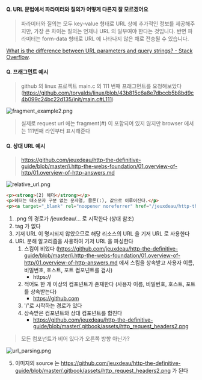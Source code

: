 #### Q. URL 문법에서 파라미터와 질의가 어떻게 다른지 잘 모르겠어요
> 파라미터와 질의는 모두 key-value 형태로 URL 상에 추가적인 정보를 제공해주지만, 가장 큰 차이는 질의는 언제나 URL 의 일부여야 한다는 것입니다. 반면 파라미터는 form-data 형태로 URL 에 나타나지 않은 채로 전송될 수 있습니다.

[What is the difference between URL parameters and query strings? - Stack Overflow](https://stackoverflow.com/questions/39266970/what-is-the-difference-between-url-parameters-and-query-strings).

#### Q. 프래그먼트 예시
> github 의 linux 프로젝트 main.c 의 111 번째 프래그먼트를 요청해보았다 (https://github.com/torvalds/linux/blob/43b815c6a8e7dbccb5b8bd9c4b099c24bc22d135/init/main.c#L111)

![fragment_example2.png](../.gitbook/assets/frament_example2.png)
> 실제로 request url 에는 fragment(\#) 이 포함되어 있지 않지만 browser 에서는 111번째 라인부터 표시해준다

#### Q. 상대 URL 예시
> https://github.com/jeuxdeau/http-the-definitive-guide/blob/master/i.http-the-webs-foundation/01.overview-of-http/01.overview-of-http-answers.md

![relative_url.png](../.gitbook/assets/relative_url_example.png)

```html
<p><strong>(2) 헤더</strong></p>
<p>헤더는 대소문자 구분 없는 문자열, 콜론(:), 값으로 이루어진다.</p>
<p><a target="_blank" rel="noopener noreferrer" href="/jeuxdeau/http-the-definitive-guide/blob/master/.gitbook/assets/http_request_headers2.png"><img src="/jeuxdeau/http-the-definitive-guide/raw/master/.gitbook/assets/http_request_headers2.png" alt="" style="max-width:100%;"></a></p>
```

1. .png 의 경로가 /jeuxdeau/... 로 시작한다 (상대 참조)
2. <BASE> tag 가 없다
3. 기저 URL 이 명시되지 않았으므로 해당 리소스의 URL 을 기저 URL 로 사용한다
4. URL 분해 알고리즘을 사용하여 기저 URL 을 파싱한다
	1. 스킴이 비었다 (https://github.com/jeuxdeau/http-the-definitive-guide/blob/master/i.http-the-webs-foundation/01.overview-of-http/01.overview-of-http-answers.md 에서 스킴을 상속받고 사용자 이름, 비밀번호, 호스트, 포트 컴포넌트를 검사)
		* https://
	2. 적어도 한 개 이상의 컴포넌트가 존재한다 (사용자 이름, 비밀번호, 호스트, 포트를 상속받는다)
		* https://github.com
	3. '/'로 시작하는 경로가 있다
	4. 상속받은 컴포넌트와 상대 컴포넌트를 합친다
		*  https://github.com/jeuxdeau/http-the-definitive-guide/blob/master/.gitbook/assets/http_request_headers2.png

> 모든 컴포넌트가 비어 있다가 오른쪽 방향 아닌가?

![url_parsing.png](../.gitbook/assets/url_parsing.png)

5. 이미지의 source 는 https://github.com/jeuxdeau/http-the-definitive-guide/blob/master/.gitbook/assets/http_request_headers2.png 가 된다
